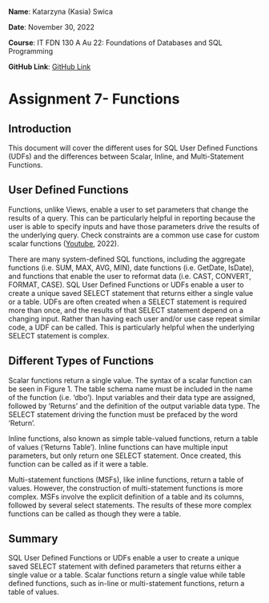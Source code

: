**Name**: Katarzyna (Kasia) Swica 

**Date**: November 30, 2022

**Course**: IT FDN 130 A Au 22: Foundations of Databases and SQL Programming 

**GitHub Link**: [GitHub Link](https://github.com/kswica-uw/DBFoundations-Module07 )

# Assignment 7- Functions

## Introduction

This document will cover the different uses for SQL User Defined Functions (UDFs) and the differences between Scalar, Inline, and Multi-Statement Functions. 

## User Defined Functions 

Functions, unlike Views, enable a user to set parameters that change the results of a query. This can be particularly helpful in reporting because the user is able to specify inputs and have those parameters drive the results of the underlying query. Check constraints are a common use case for custom scalar functions ([Youtube](https://www.youtube.com/watch?v=NxNJJvG7FzU), 2022).

There are many system-defined SQL functions, including the aggregate functions (i.e. SUM, MAX, AVG, MIN), date functions (i.e. GetDate, IsDate), and functions that enable the user to reformat data (i.e. CAST, CONVERT, FORMAT, CASE). SQL User Defined Functions or UDFs enable a user to create a unique saved SELECT statement that returns either a single value or a table. UDFs are often created when a SELECT statement is required more than once, and the results of that SELECT statement depend on a changing input. Rather than having each user and/or use case repeat similar code, a UDF can be called. This is particularly helpful when the underlying SELECT statement is complex. 

 
## Different Types of Functions 

Scalar functions return a single value. The syntax of a scalar function can be seen in Figure 1. The table schema name must be included in the name of the function (i.e. ‘dbo’). Input variables and their data type are assigned, followed by ‘Returns’ and the definition of the output variable data type. The SELECT statement driving the function must be prefaced by the word ‘Return’. 

Inline functions, also known as simple table-valued functions, return a table of values (‘Returns Table’). Inline functions can have multiple input parameters, but only return one SELECT statement. Once created, this function can be called as if it were a table. 

 
Multi-statement functions (MSFs), like inline functions, return a table of values. However, the construction of multi-statement functions is more complex. MSFs involve the explicit definition of a table and its columns, followed by several select statements. The results of these more complex functions can be called as though they were a table. 

 
## Summary 

SQL User Defined Functions or UDFs enable a user to create a unique saved SELECT statement with defined parameters that returns either a single value or a table. Scalar functions return a single value while table defined functions, such as in-line or multi-statement functions, return a table of values. 
